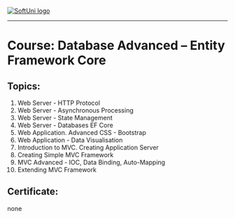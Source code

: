 <a href="https://softuni.bg/trainings/courses" rel="Courses">  ![SoftUni logo][logo] <a/>

[logo]: http://innovationstarterbox.bg/wp-content/uploads/2016/05/Softuni_logo_trasparent.png "Logo Title Text 2"

---

# Course: Database Advanced – Entity Framework Core

## Topics:
01. Web Server - HTTP Protocol
02. Web Server - Asynchronous Processing
03. Web Server - State Management
04. Web Server - Databases EF Core
05. Web Application. Advanced CSS - Bootstrap
06. Web Application - Data Visualisation
07. Introduction to MVC. Creating Application Server
08. Creating Simple MVC Framework
09. MVC Advanced - IOC, Data Binding, Auto-Mapping
10. Extending MVC Framework

## Certificate: 
none

